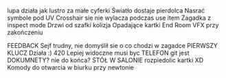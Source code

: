 lupa działa jak lustro
za małe cyferki
Światło dostaje pierdolca
Nasrać symbole pod UV
Crosshair sie nie wylacza podczas use item
Zagadka z inspect mode
Drzwi od szafki kolizja
Opadające kartki
End Room
VFX przy zakończeniu

FEEDBACK
Sejf trudny, nie domyślił sie o co chodzi w zagadce
PIERWSZY KLUCZ
Działa :)
420
Lepiej widoczne musi byc
TELEFON
git jest
DOKUMNETY?
nie do końca?
STÓŁ W SALONIE
rozpiedolic kartki XD
Komody do otwarcia w biurku przy newtonie
